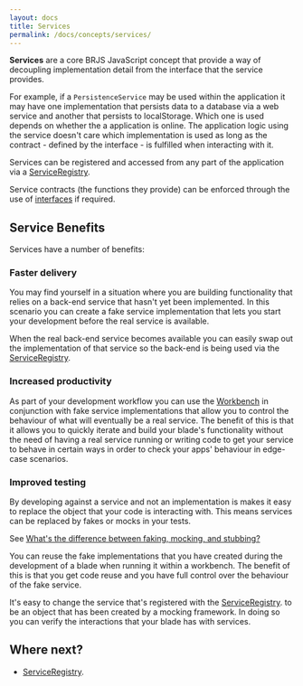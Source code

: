 ```yaml
---
layout: docs
title: Services
permalink: /docs/concepts/services/
---
```


**Services** are a core BRJS JavaScript concept that provide a way of decoupling implementation detail from the interface that the service provides.

For example, if a `PersistenceService` may be used within the application it may have one implementation that persists data to a database via a web service and another that persists to localStorage. Which one is used depends on whether the a application is online. The application logic using the service doesn't care which implementation is used as long as the contract - defined by the interface - is fulfilled when interacting with it.

Services can be registered and accessed from any part of the application via a [ServiceRegistry](/docs/concepts/service_registry/).

Service contracts (the functions they provide) can be enforced through the use
of [interfaces](/docs/concepts/interfaces/) if required.

## Service Benefits

Services have a number of benefits:

### Faster delivery

You may find yourself in a situation where you are building functionality that relies
on a back-end service that hasn't yet been implemented. In this scenario you can
create a fake service implementation that lets you start your development before
the real service is available.

When the real back-end service becomes available you can easily swap out the
implementation of that service so the back-end is being used via the [ServiceRegistry](/docs/concepts/service_registry/).

### Increased productivity

As part of your development workflow you can use the [Workbench](/docs/concepts/workbenches)
in conjunction with fake service implementations that allow you to control the behaviour
of what will eventually be a real service. The benefit of this is that it allows
you to quickly iterate and build your blade's functionality without the need of
having a real service running or writing code to get your service to behave in
certain ways in order to check your apps' behaviour in edge-case scenarios.

### Improved testing

By developing against a service and not an implementation is makes it easy to
replace the object that your code is interacting with. This means services can be
replaced by fakes or mocks in your tests.

<div class="alert alert-info">
  <p>
    See <a href="http://stackoverflow.com/a/346440/39904">What's the difference between faking, mocking, and stubbing?</a>
  </p>
</div>

You can reuse the fake implementations that you have created during the development of a blade when running it within a workbench. The benefit of this is that you get code reuse
and you have full control over the behaviour of the fake service.

It's easy to change the service that's registered with the [ServiceRegistry](/docs/concepts/service_registry/). to be
an object that has been created by a mocking framework. In doing so you can verify
the interactions that your blade has with services.

## Where next?

* [ServiceRegistry](/docs/concepts/service_registry/).
